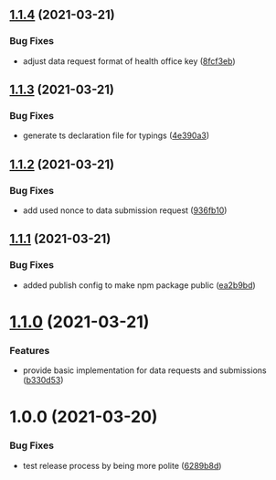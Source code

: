 ## [1.1.4](https://github.com/iris-gateway/IRIS-library-js/compare/v1.1.3...v1.1.4) (2021-03-21)


### Bug Fixes

* adjust data request format of health office key ([8fcf3eb](https://github.com/iris-gateway/IRIS-library-js/commit/8fcf3ebf3a69d693cea9f76180017e10622a277a))

## [1.1.3](https://github.com/iris-gateway/IRIS-library-js/compare/v1.1.2...v1.1.3) (2021-03-21)


### Bug Fixes

* generate ts declaration file for typings ([4e390a3](https://github.com/iris-gateway/IRIS-library-js/commit/4e390a3c4545d9790d04656e244523f35a205274))

## [1.1.2](https://github.com/iris-gateway/IRIS-library-js/compare/v1.1.1...v1.1.2) (2021-03-21)


### Bug Fixes

* add used nonce to data submission request ([936fb10](https://github.com/iris-gateway/IRIS-library-js/commit/936fb10ffe8df9d2bf9c3fc1c2cfb1e336554c31))

## [1.1.1](https://github.com/iris-gateway/IRIS-library-js/compare/v1.1.0...v1.1.1) (2021-03-21)


### Bug Fixes

* added publish config to make npm package public ([ea2b9bd](https://github.com/iris-gateway/IRIS-library-js/commit/ea2b9bd3bb7c2cf0e2006ed3dd653b6047b8c6c8))

# [1.1.0](https://github.com/iris-gateway/IRIS-library-js/compare/v1.0.0...v1.1.0) (2021-03-21)


### Features

* provide basic implementation for data requests and submissions ([b330d53](https://github.com/iris-gateway/IRIS-library-js/commit/b330d5341b78eea1237f1b75e8cb6b5ad18ca1ea))

# 1.0.0 (2021-03-20)


### Bug Fixes

* test release process by being more polite ([6289b8d](https://github.com/iris-gateway/IRIS-library-js/commit/6289b8d40a1b9d8c896a313e137c0be75338c79f))
